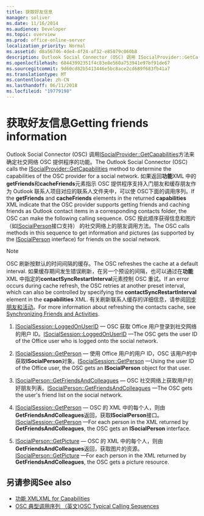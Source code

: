 ```yaml
---
title: 获取好友信息
manager: soliver
ms.date: 11/16/2014
ms.audience: Developer
ms.topic: overview
ms.prod: office-online-server
localization_priority: Normal
ms.assetid: d8a56746-4de4-4f24-af32-e85079c060b8
description: Outlook Social Connector (OSC) 调用 ISocialProvider::GetCapabilities 方法来确定社交网络 OSC 提供程序的功能。
ms.openlocfilehash: 68443992351f4c83e8e560a753941e97bf91de67
ms.sourcegitcommit: 9d60cd82b5413446e5bc8ace2cd689f683fb41a7
ms.translationtype: MT
ms.contentlocale: zh-CN
ms.lasthandoff: 06/11/2018
ms.locfileid: "19779198"
---
```

# <a name="getting-friends-information"></a><span data-ttu-id="c23d3-103">获取好友信息</span><span class="sxs-lookup"><span data-stu-id="c23d3-103">Getting friends information</span></span>

<span data-ttu-id="c23d3-104">Outlook Social Connector (OSC) 调用[ISocialProvider::GetCapabilities](isocialprovider-getcapabilities.md)方法来确定社交网络 OSC 提供程序的功能。</span><span class="sxs-lookup"><span data-stu-id="c23d3-104">The Outlook Social Connector (OSC) calls the [ISocialProvider::GetCapabilities](isocialprovider-getcapabilities.md) method to determine the capabilities of the OSC provider for a social network.</span></span> <span data-ttu-id="c23d3-105">如果返回**功能**XML 中的**getFriends**和**cacheFriends**元素指示 OSC 提供程序支持入门朋友和缓存朋友作为 Outlook 联系人项目对应的联系人文件夹中，可以使 OSC下面的调用序列。</span><span class="sxs-lookup"><span data-stu-id="c23d3-105">If the **getFriends** and **cacheFriends** elements in the returned **capabilities** XML indicate that the OSC provider supports getting friends and caching friends as Outlook contact items in a corresponding contacts folder, the OSC can make the following calling sequence.</span></span> <span data-ttu-id="c23d3-106">OSC 按此顺序获得信息和图片 （如[ISocialPerson](isocialpersoniunknown.md)接口支持） 的社交网络上的朋友调用方法。</span><span class="sxs-lookup"><span data-stu-id="c23d3-106">The OSC calls methods in this sequence to get information and pictures (as supported by the [ISocialPerson](isocialpersoniunknown.md) interface) for friends on the social network.</span></span> 
  
> [!NOTE]
> <span data-ttu-id="c23d3-107">OSC 刷新按默认的时间间隔的缓存。</span><span class="sxs-lookup"><span data-stu-id="c23d3-107">The OSC refreshes the cache at a default interval.</span></span> <span data-ttu-id="c23d3-108">如果缓存期间发生错误刷新，在另一个预设的间隔，也可以通过在**功能**XML 中指定的**contactSyncRestartInterval**元素控制 OSC 重试。</span><span class="sxs-lookup"><span data-stu-id="c23d3-108">If an error occurs during cache refresh, the OSC retries at another preset interval, which can also be controlled by specifying the **contactSyncRestartInterval** element in the **capabilities** XML.</span></span> <span data-ttu-id="c23d3-109">有关刷新联系人缓存的详细信息，请参阅[同步朋友和活动](synchronizing-friends-and-activities.md)。</span><span class="sxs-lookup"><span data-stu-id="c23d3-109">For more information about refreshing the contacts cache, see [Synchronizing Friends and Activities](synchronizing-friends-and-activities.md).</span></span> 
  
1. <span data-ttu-id="c23d3-110">[ISocialSession::LoggedOnUserID](isocialsession-loggedonuserid.md) — OSC 获取 Office 用户登录到社交网络的用户 ID。</span><span class="sxs-lookup"><span data-stu-id="c23d3-110">[ISocialSession::LoggedOnUserID](isocialsession-loggedonuserid.md) —The OSC gets the user ID of the Office user who is logged onto the social network.</span></span> 
    
2. <span data-ttu-id="c23d3-111">[ISocialSession::GetPerson](isocialsession-getperson.md) — 使用 Office 用户的用户 ID，OSC 该用户的中获取**ISocialPerson**对象。</span><span class="sxs-lookup"><span data-stu-id="c23d3-111">[ISocialSession::GetPerson](isocialsession-getperson.md) —Using the user ID of the Office user, the OSC gets an **ISocialPerson** object for that user.</span></span> 
    
3. <span data-ttu-id="c23d3-112">[ISocialPerson::GetFriendsAndColleagues](isocialperson-getfriendsandcolleagues.md) — OSC 社交网络上获取用户的好朋友列表。</span><span class="sxs-lookup"><span data-stu-id="c23d3-112">[ISocialPerson::GetFriendsAndColleagues](isocialperson-getfriendsandcolleagues.md) —The OSC gets the user's friend list on the social network.</span></span> 
    
4. <span data-ttu-id="c23d3-113">[ISocialSession::GetPerson](isocialsession-getperson.md) — OSC 的 XML 中的每个人，则由**GetFriendsAndColleagues**返回，获取**ISocialPerson**接口。</span><span class="sxs-lookup"><span data-stu-id="c23d3-113">[ISocialSession::GetPerson](isocialsession-getperson.md) —For each person in the XML returned by **GetFriendsAndColleagues**, the OSC gets an **ISocialPerson** interface.</span></span> 
    
5. <span data-ttu-id="c23d3-114">[ISocialPerson::GetPicture](isocialperson-getpicture.md) — OSC 的 XML 中的每个人，则由**GetFriendsAndColleagues**返回，获取图片的资源。</span><span class="sxs-lookup"><span data-stu-id="c23d3-114">[ISocialPerson::GetPicture](isocialperson-getpicture.md) —For each person in the XML returned by **GetFriendsAndColleagues**, the OSC gets a picture resource.</span></span>
    
## <a name="see-also"></a><span data-ttu-id="c23d3-115">另请参阅</span><span class="sxs-lookup"><span data-stu-id="c23d3-115">See also</span></span>

- [<span data-ttu-id="c23d3-116">功能 XML</span><span class="sxs-lookup"><span data-stu-id="c23d3-116">XML for Capabilities</span></span>](xml-for-capabilities.md)
- [<span data-ttu-id="c23d3-117">OSC 典型调用序列 （英文)</span><span class="sxs-lookup"><span data-stu-id="c23d3-117">OSC Typical Calling Sequences</span></span>](osc-typical-calling-sequences.md)

